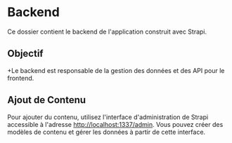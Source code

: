 # Backend

Ce dossier contient le backend de l'application construit avec Strapi.

## Objectif

+Le backend est responsable de la gestion des données et des API pour le frontend.

## Ajout de Contenu

Pour ajouter du contenu, utilisez l'interface d'administration de Strapi accessible à l'adresse [http://localhost:1337/admin](http://localhost:1337/admin). Vous pouvez créer des modèles de contenu et gérer les données à partir de cette interface.
